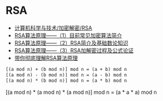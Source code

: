 # RSA

* [计算机科学与技术/加密解密/RSA](https://www.shangyang.me/categories/计算机科学与技术/加密解密/RSA/)
* [RSA算法原理——（1）目前常见加密算法简介](https://blog.csdn.net/u014044812/article/details/80723009)
* [RSA算法原理——（2）RSA简介及基础数论知识](https://blog.csdn.net/u014044812/article/details/80782448)
* [RSA算法原理——（3）RSA加解密过程及公式论证](https://blog.csdn.net/u014044812/article/details/80866759)
* [带你彻底理解RSA算法原理](https://blog.csdn.net/dbs1215/article/details/48953589)

```txt
[(a mod n) + (b mod n)] mod n = (a + b) mod n
[(a mod n) - (b mod n)] mod n = (a - b) mod n
[(a mod n) * (b mod n)] mod n = (a * b) mod n
```

[(a mod n) * (a mod n) * (a mod n)] mod n = (a * a * a) mod n
